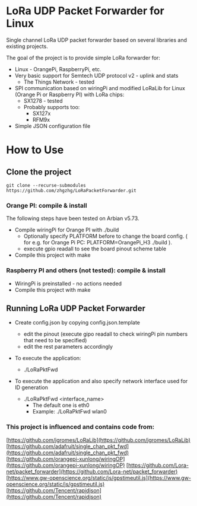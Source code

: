 LoRa UDP Packet Forwarder for Linux
===================================

Single channel LoRa UDP packet forwarder based on several libraries and
existing projects.

The goal of the project is to provide simple LoRa forwarder for:

* Linux - OrangePi, RaspberryPi, etc.
* Very basic support for Semtech UDP protocol v2 - uplink and stats
    * The Things Network - tested
* SPI communication based on wiringPi and modified LoRaLib for Linux (Orange Pi or Raspberry PI) with LoRa chips:
    * SX1278 - tested
    * Probably supports too:
        * SX127x
        * RFM9x
* Simple JSON configuration file

How to Use
==========

## Clone the project
`git clone --recurse-submodules https://github.com/zhgzhg/LoRaPacketForwarder.git`


### Orange PI: compile & install

The following steps have been tested on Arbian v5.73.

* Compile wiringPi for Orange PI with ./build
    * Optionally specify PLATFORM before to change the board config. ( for e.g. for Orange Pi PC: PLATFORM=OrangePi_H3 ./build ).
    * execute gpio readall to see the board pinout scheme table
* Compile this project with make


### Raspberry PI and others (not tested):  compile & install

* WiringPi is preinstalled - no actions needed
* Compile this project with make


## Running LoRa UDP Packet Forwarder

* Create config.json by copying config.json.template
    * edit the pinout (execute gipo readall to check wiringPi pin numbers that need to be specified)
    * edit the rest parameters accordingly

* To execute the application:
    * ./LoRaPktFwd

* To execute the application and also specify network interface used for ID generation
    * ./LoRaPktFwd <interface_name>
        * The default one is eth0
        * Example: ./LoRaPktFwd wlan0

### This project is influenced and contains code from:

[https://github.com/jgromes/LoRaLib](https://github.com/jgromes/LoRaLib)
[https://github.com/adafruit/single_chan_pkt_fwd](https://github.com/adafruit/single_chan_pkt_fwd)
[https://github.com/orangepi-xunlong/wiringOP](https://github.com/orangepi-xunlong/wiringOP)
[https://github.com/Lora-net/packet_forwarder](https://github.com/Lora-net/packet_forwarder)
[https://www.gw-openscience.org/static/js/gpstimeutil.js](https://www.gw-openscience.org/static/js/gpstimeutil.js)
[https://github.com/Tencent/rapidjson](https://github.com/Tencent/rapidjson)
